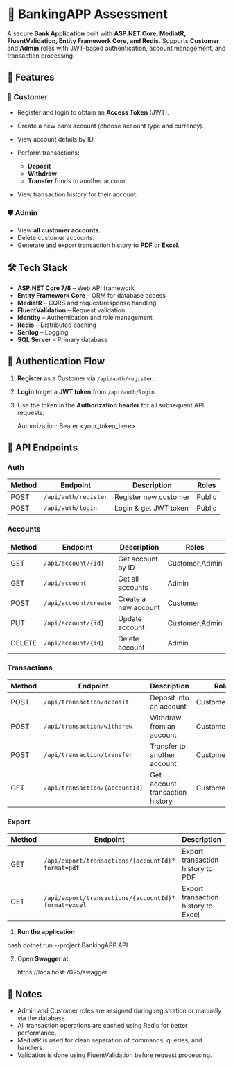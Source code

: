 
# 🏦 BankingAPP Assessment

A secure **Bank Application** built with **ASP.NET Core, MediatR, FluentValidation, Entity Framework Core, and Redis**.
Supports **Customer** and **Admin** roles with JWT-based authentication, account management, and transaction processing.

## 🚀 Features

### 👤 **Customer**

* Register and login to obtain an **Access Token** (JWT).
* Create a new bank account (choose account type and currency).
* View account details by ID.
* Perform transactions:

  * **Deposit**
  * **Withdraw**
  * **Transfer** funds to another account.
* View transaction history for their account.

### 🛡 **Admin**

* View **all customer accounts**.
* Delete customer accounts.
* Generate and export transaction history to **PDF** or **Excel**.

## 🛠 Tech Stack

* **ASP.NET Core 7/8** – Web API framework
* **Entity Framework Core** – ORM for database access
* **MediatR** – CQRS and request/response handling
* **FluentValidation** – Request validation
* **Identity** – Authentication and role management
* **Redis** – Distributed caching
* **Serilog** – Logging
* **SQL Server** – Primary database

## 🔑 Authentication Flow

1. **Register** as a Customer via `/api/auth/register`.
2. **Login** to get a **JWT token** from `/api/auth/login`.
3. Use the token in the **Authorization header** for all subsequent API requests:

   Authorization: Bearer <your_token_here>

## 📡 API Endpoints

### **Auth**

| Method | Endpoint             | Description           | Roles  |
| ------ | -------------------- | --------------------- | ------ |
| POST   | `/api/auth/register` | Register new customer | Public |
| POST   | `/api/auth/login`    | Login & get JWT token | Public |

### **Accounts**

| Method | Endpoint              | Description          | Roles          |
| ------ | --------------------- | -------------------- | -------------- |
| GET    | `/api/account/{id}`   | Get account by ID    | Customer,Admin |
| GET    | `/api/account`        | Get all accounts     | Admin          |
| POST   | `/api/account/create` | Create a new account | Customer       |
| PUT    | `/api/account/{id}`   | Update account       | Customer,Admin |
| DELETE | `/api/account/{id}`   | Delete account       | Admin          |

### **Transactions**

| Method | Endpoint                       | Description                     | Roles          |
| ------ | ------------------------------ | ------------------------------- | -------------- |
| POST   | `/api/transaction/deposit`     | Deposit into an account         | Customer       |
| POST   | `/api/transaction/withdraw`    | Withdraw from an account        | Customer       |
| POST   | `/api/transaction/transfer`    | Transfer to another account     | Customer       |
| GET    | `/api/transaction/{accountId}` | Get account transaction history | Customer,Admin |

### **Export**

| Method | Endpoint                                            | Description                         | Roles |
| ------ | --------------------------------------------------- | ----------------------------------- | ----- |
| GET    | `/api/export/transactions/{accountId}?format=pdf`   | Export transaction history to PDF   | Admin |
| GET    | `/api/export/transactions/{accountId}?format=excel` | Export transaction history to Excel | Admin |


1. **Run the application**

bash
   dotnet run --project BankingAPP.API
  
2. Open **Swagger** at:

   https://localhost:7025/swagger
  
## 📌 Notes

* Admin and Customer roles are assigned during registration or manually via the database.
* All transaction operations are cached using Redis for better performance.
* MediatR is used for clean separation of commands, queries, and handlers.
* Validation is done using FluentValidation before request processing.


